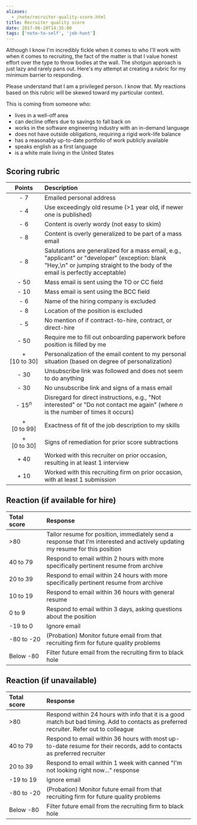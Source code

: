 ```yaml
---
aliases:
  - /note/recruiter-quality-score.html
title: Recruiter quality score
date: 2017-06-20T14:35:00
tags: ['note-to-self', 'job-hunt']
---
```


Although I know I'm incredibly fickle when it comes to who I'll work with when it comes to recruiting, the fact of the matter is that I value honest effort over the type to throw bodies at the wall. The shotgun approach is just lazy and rarely pans out. Here's my attempt at creating a rubric for my minimum barrier to responding.

Please understand that I am a privileged person. I know that. My reactions based on this rubric will be skewed toward my particular context.

This is coming from someone who:

- lives in a well-off area
- can decline offers due to savings to fall back on
- works in the software engineering industry with an in-demand language
- does not have outside obligations, requiring a rigid work-life balance
- has a reasonably up-to-date portfolio of work publicly available
- speaks english as a first language
- is a white male living in the United States

## Scoring rubric

|         Points         | Description                                                                                                                                                                     |
| :--------------------: | :------------------------------------------------------------------------------------------------------------------------------------------------------------------------------ |
|          - 7           | Emailed personal address                                                                                                                                                        |
|          - 4           | Use exceedingly old resume (>1 year old, if newer one is published)                                                                                                             |
|          - 6           | Content is overly wordy (not easy to skim)                                                                                                                                      |
|          - 8           | Content is overly generalized to be part of a mass email                                                                                                                        |
|          - 8           | Salutations are generalized for a mass email, e.g., "applicant" or "developer" (exception: blank "Hey,\n" or jumping straight to the body of the email is perfectly acceptable) |
|          - 50          | Mass email is sent using the TO or CC field                                                                                                                                     |
|          - 10          | Mass email is sent using the BCC field                                                                                                                                          |
|          - 6           | Name of the hiring company is excluded                                                                                                                                          |
|          - 8           | Location of the position is excluded                                                                                                                                            |
|          - 5           | No mention of if contract-to-hire, contract, or direct-hire                                                                                                                     |
|          - 50          | Require me to fill out onboarding paperwork before position is filled by me                                                                                                     |
| + [10&nbsp;to&nbsp;30] | Personalization of the email content to my personal situation (based on degree of personalization)                                                                              |
|          - 30          | Unsubscribe link was followed and does not seem to do anything                                                                                                                  |
|          - 30          | No unsubscribe link and signs of a mass email                                                                                                                                   |
|   - 15<sup>_n_</sup>   | Disregard for direct instructions, e.g., "Not interested" or "Do not contact me again" (where _n_ is the number of times it occurs)                                             |
| + [0&nbsp;to&nbsp;99]  | Exactness of fit of the job description to my skills                                                                                                                            |
| + [0&nbsp;to&nbsp;30]  | Signs of remediation for prior score subtractions                                                                                                                               |
|          + 40          | Worked with this recruiter on prior occasion, resulting in at least 1 interview                                                                                                 |
|          + 10          | Worked with this recruiting firm on prior occasion, with at least 1 submission                                                                                                  |

## Reaction (if available for hire)

| Total score          | Response                                                                                                                      |
| :------------------- | :---------------------------------------------------------------------------------------------------------------------------- |
| &gt;80               | Tailor resume for position, immediately send a response that I'm interested and actively updating my resume for this position |
| 40&nbsp;to&nbsp;79   | Respond to email within 2 hours with more specifically pertinent resume from archive                                          |
| 20&nbsp;to&nbsp;39   | Respond to email within 24 hours with more specifically pertinent resume from archive                                         |
| 10&nbsp;to&nbsp;19   | Respond to email within 36 hours with general resume                                                                          |
| 0&nbsp;to&nbsp;9     | Respond to email within 3 days, asking questions about the position                                                           |
| -19&nbsp;to&nbsp;0   | Ignore email                                                                                                                  |
| -80&nbsp;to&nbsp;-20 | (Probation) Monitor future email from that recruiting firm for future quality problems                                        |
| Below&nbsp;-80       | Filter future email from the recruiting firm to black hole                                                                    |

## Reaction (if unavailable)

| Total score          | Response                                                                                                                                 |
| :------------------- | :--------------------------------------------------------------------------------------------------------------------------------------- |
| &gt;80               | Respond within 24 hours with info that it is a good match but bad timing. Add to contacts as preferred recruiter. Refer out to colleague |
| 40&nbsp;to&nbsp;79   | Respond to email within 36 hours with most up-to-date resume for their records, add to contacts as preferred recruiter                   |
| 20&nbsp;to&nbsp;39   | Respond to email within 1 week with canned "I'm not looking right now..." response                                                       |
| -19&nbsp;to&nbsp;19  | Ignore email                                                                                                                             |
| -80&nbsp;to&nbsp;-20 | (Probation) Monitor future email from that recruiting firm for future quality problems                                                   |
| Below&nbsp;-80       | Filter future email from the recruiting firm to black hole                                                                               |

